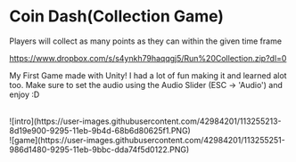 # Coin Dash(Collection Game)
Players will collect as many points as they can within the given time frame

https://www.dropbox.com/s/s4ynkh79haqqgj5/Run%20Collection.zip?dl=0

My First Game made with Unity! I had a lot of fun making it and learned alot too. Make sure to set the audio using the Audio Slider (ESC -> 'Audio') and enjoy :D

<br>
![intro](https://user-images.githubusercontent.com/42984201/113255213-8d19e900-9295-11eb-9b4d-68b6d80625f1.PNG)
<br>
![game](https://user-images.githubusercontent.com/42984201/113255251-986d1480-9295-11eb-9bbc-dda74f5d0122.PNG)
